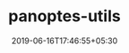 ---
title: "panoptes-utils"
date: 2019-06-16T17:46:55+05:30
type: "organisations"
org_name: "Project PANOPTES"
repo_desc: "Astronomical utility functions. PANOPTES style."
repo_link: https://github.com/panoptes/panoptes-utils


---